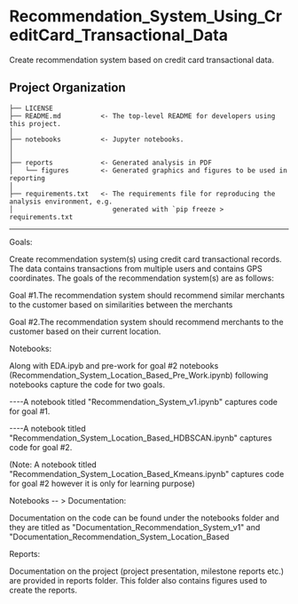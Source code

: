 ﻿Recommendation_System_Using_CreditCard_Transactional_Data
==============================

Create recommendation system based on credit card transactional data.

Project Organization
------------

    ├── LICENSE
    ├── README.md          <- The top-level README for developers using this project.
    │
    ├── notebooks          <- Jupyter notebooks.
    │
    │
    ├── reports            <- Generated analysis in PDF
    │   └── figures        <- Generated graphics and figures to be used in reporting
    │
    ├── requirements.txt   <- The requirements file for reproducing the analysis environment, e.g.
    │                         generated with `pip freeze > requirements.txt


--------

Goals:

Create recommendation system(s) using credit card transactional records. The data contains transactions from multiple users and contains GPS coordinates. 
The goals of the recommendation system(s) are as follows:

Goal #1.The recommendation system should recommend similar merchants to the customer based on similarities between the merchants

Goal #2.The recommendation system should recommend merchants to the customer based on their current location. 

Notebooks:

Along with EDA.ipyb and pre-work for goal #2 notebooks (Recommendation_System_Location_Based_Pre_Work.ipynb) following notebooks capture the code for two goals.

----A notebook titled "Recommendation_System_v1.ipynb" captures code for goal #1.
 
----A notebook titled "Recommendation_System_Location_Based_HDBSCAN.ipynb" captures code for goal #2.



(Note: A notebook titled "Recommendation_System_Location_Based_Kmeans.ipynb" captures code for goal #2 however it is only for learning purpose)

Notebooks -- > Documentation:

Documentation on the code can be found under the notebooks folder and they are titled as "Documentation_Recommendation_System_v1" and "Documentation_Recommendation_System_Location_Based




Reports:

Documentation on the project (project presentation, milestone reports etc.) are provided in reports folder. This folder also contains figures used to create the reports. 

 
